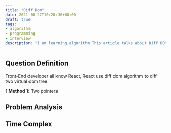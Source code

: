```yaml
---
title: "Diff Dom"
date: 2021-08-27T10:20:36+08:00
draft: true
tags:
- algorithm
- programming
- interview
description: "I am learning algorithm.This article talks about Diff DOM algorithm."
---
```

## Question Definition
Front-End developer all know React, React use diff dom algorithm to diff two virtual dom tree.

1 **Method 1**: Two pointers
  


## Problem Analysis



## Time Complex



